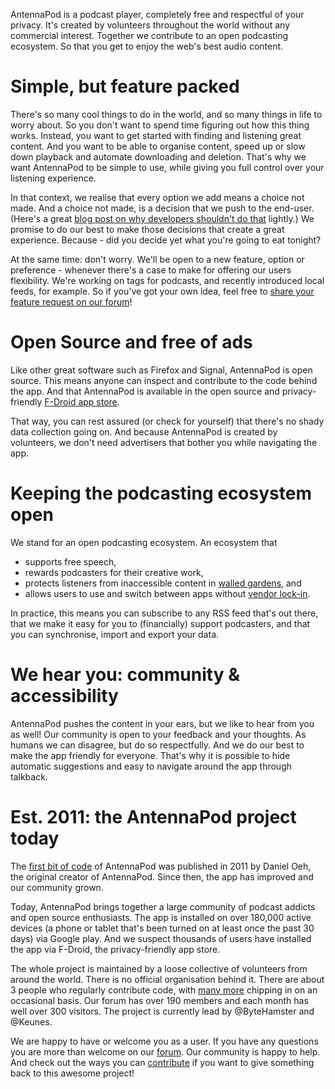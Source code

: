AntennaPod is a podcast player, completely free and respectful of your privacy.
It's created by volunteers throughout the world without any commercial interest.
Together we contribute to an open podcasting ecosystem. So that you get to enjoy
the web's best audio content.

# Simple, but feature packed

There's so many cool things to do in the world, and so many things in life to
worry about. So you don't want to spend time figuring out how this thing works.
Instead, you want to get started with finding and listening great content. And
you want to be able to organise content, speed up or slow down playback and
automate downloading and deletion. That's why we want AntennaPod to be simple to
use, while giving you full control over your listening experience.

In that context, we realise that every option we add means a choice not made.
And a choice not made, is a decision that we push to the end-user. (Here's a
great [blog post on why developers shouldn't do that](http://neugierig.org/software/blog/2018/07/options.html)
lightly.) We promise to do our best to make those decisions that create a great
experience. Because - did you decide yet what you're going to eat tonight?

At the same time: don't worry. We'll be open to a new feature, option or
preference - whenever there's a case to make for offering our users flexibility.
We're working on tags for podcasts, and recently introduced local feeds, for
example. So if you've got your own idea, feel free to [share your feature
request on our forum](https://forum.antennapod.org/c/feature-request)!

# Open Source and free of ads

Like other great software such as Firefox and Signal, AntennaPod is open source.
This means anyone can inspect and contribute to the code behind the app. And
that AntennaPod is available in the open source and privacy-friendly [F-Droid
app store](https://www.f-droid.org/packages/de.danoeh.antennapod/).

That way, you can rest assured (or check for yourself) that there's no shady
data collection going on. And because AntennaPod is created by volunteers, we
don't need advertisers that bother you while navigating the app.

# Keeping the podcasting ecosystem open

We stand for an open podcasting ecosystem. An ecosystem that

* supports free speech,
* rewards podcasters for their creative work,
* protects listeners from inaccessible content in [walled gardens](https://en.wikipedia.org/wiki/Walled_garden_(technology)),
and
* allows users to use and switch between apps without [vendor lock-in](https://en.wikipedia.org/wiki/Vendor_lock-in).

In practice, this means you can subscribe to any RSS feed that's out there, that
we make it easy for you to (financially) support podcasters, and that you can
synchronise, import and export your data.

# We hear you: community & accessibility

AntennaPod pushes the content in your ears, but we like to hear from you as
well! Our community is open to your feedback and your thoughts. As humans we can
disagree, but do so respectfully. And we do our best to make the app friendly
for everyone. That's why it is possible to hide automatic suggestions and easy
to navigate around the app through talkback.

# Est. 2011: the AntennaPod project today

The [first bit of code](https://github.com/AntennaPod/AntennaPod/commit/c9283f09dced6f156e13675ef4c13ebeb20cb9e5)
of AntennaPod was published in 2011 by Daniel Oeh, the original creator of
AntennaPod. Since then, the app has improved and our community grown.

Today, AntennaPod brings together a large community of podcast addicts and open
source enthusiasts. The app is installed on over 180,000 active devices (a phone
or tablet that's been turned on at least once the past 30 days) via Google play.
And we suspect thousands of users have installed the app via F-Droid, the
privacy-friendly app store.

The whole project is maintained by a loose collective of volunteers from around
the world. There is no official organisation behind it. There are about 3 people
who regularly contribute code, with [many more](https://github.com/AntennaPod/AntennaPod/graphs/contributors)
chipping in on an occasional basis. Our forum has over 190 members and each
month has well over 300 visitors. The project is currently lead by @ByteHamster
and @Keunes.

We are happy to have or welcome you as a user. If you have any questions you are
more than welcome on our [forum](https://forum.antennapod.org). Our community is
happy to help. And check out the ways you can [contribute](/contribute/) if you
want to give something back to this awesome project!
